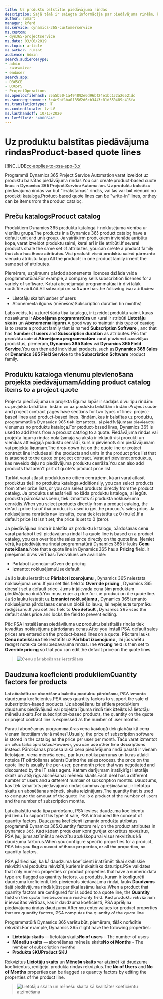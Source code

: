 ```yaml
---
title: Uz produktu balstītas piedāvājuma rindas
description: Šajā tēmā ir sniegta informācija par piedāvājuma rindām, kuras ir balstītas uz produktu.
author: rumant
manager: kfend
ms.service: dynamics-365-customerservice
ms.custom:
- dyn365-projectservice
ms.date: 03/06/2019
ms.topic: article
ms.author: rumant
audience: Admin
search.audienceType:
- admin
- customizer
- enduser
search.app:
- D365CE
- D365PS
- ProjectOperations
ms.openlocfilehash: 55a5b5041a494892e6d96bf24e1bc132a26521dc
ms.sourcegitcommit: 5c4c9bf3ba018562d6cb3443c01d550489c415fa
ms.translationtype: HT
ms.contentlocale: lv-LV
ms.lasthandoff: 10/16/2020
ms.locfileid: "4080624"
---
```

# <a name="product-based-quote-lines"></a><span data-ttu-id="2a1ad-103">Uz produktu balstītas piedāvājuma rindas</span><span class="sxs-lookup"><span data-stu-id="2a1ad-103">Product-based quote lines</span></span>

[!INCLUDE[cc-applies-to-psa-app-3.x](../includes/cc-applies-to-psa-app-3x.md)]


<span data-ttu-id="2a1ad-104">Programmā Dynamics 365 Project Service Automation varat izveidot uz produktu balstītas piedāvājuma rindas.</span><span class="sxs-lookup"><span data-stu-id="2a1ad-104">You can create product-based quote lines in Dynamics 365 Project Service Automation.</span></span> <span data-ttu-id="2a1ad-105">Uz produktu balstītas piedāvājuma rindas var būt “ierakstāmas” rindas, vai tās var būt vienumi no produkti kataloga.</span><span class="sxs-lookup"><span data-stu-id="2a1ad-105">Product-based quote lines can be "write-in" lines, or they can be items from the product catalog.</span></span>

## <a name="product-catalog"></a><span data-ttu-id="2a1ad-106">Preču katalogs</span><span class="sxs-lookup"><span data-stu-id="2a1ad-106">Product catalog</span></span>

<span data-ttu-id="2a1ad-107">Produktiem Dynamics 365 produktu katalogā ir noklusējuma vienība un vienību grupa.</span><span class="sxs-lookup"><span data-stu-id="2a1ad-107">The products in a Dynamics 365 product catalog have a default unit and unit group.</span></span> <span data-ttu-id="2a1ad-108">Ja vairākiem produktiem ir vienāda atribūtu kopa, varat izveidot produktu saimi, kurai arī ir šie atribūti.</span><span class="sxs-lookup"><span data-stu-id="2a1ad-108">If several products share the same set of attributes, you can create a product family that also has those attributes.</span></span> <span data-ttu-id="2a1ad-109">Visi produkti vienā produktu saimē pārmanto vienādu atribūtu kopu.</span><span class="sxs-lookup"><span data-stu-id="2a1ad-109">All the products in one product family inherit the same set of attributes.</span></span>

<span data-ttu-id="2a1ad-110">Piemēram, uzņēmums pārdod abonementa licences dažāda veida programmatūrai.</span><span class="sxs-lookup"><span data-stu-id="2a1ad-110">For example, a company sells subscription licenses for a variety of software.</span></span> <span data-ttu-id="2a1ad-111">Katrai abonējamajai programmatūrai ir divi tālāk norādītie atribūti.</span><span class="sxs-lookup"><span data-stu-id="2a1ad-111">All subscription software has the following two attributes:</span></span>

- <span data-ttu-id="2a1ad-112">Lietotāju skaits</span><span class="sxs-lookup"><span data-stu-id="2a1ad-112">Number of users</span></span> 
- <span data-ttu-id="2a1ad-113">Abonementa ilgums (mēnešos)</span><span class="sxs-lookup"><span data-stu-id="2a1ad-113">Subscription duration (in months)</span></span>

<span data-ttu-id="2a1ad-114">Labs veids, kā uzturēt šāda tipa katalogu, ir izveidot produktu saimi, kuras nosaukums ir **Abonējama programmatūra** un kurai ir atribūti **Lietotāju skaits** un **Abonementa ilgums**.</span><span class="sxs-lookup"><span data-stu-id="2a1ad-114">A good way to maintain this type of catalog is to create a product family that is named **Subscription Software** , and that has **Number of users** and **Subscription duration** as attributes.</span></span> <span data-ttu-id="2a1ad-115">Pēc tam produktu saimei **Abonējama programmatūra** varat pievienot atsevišķus produktus, piemēram, **Dynamics 365 Sales** vai **Dynamics 365 Field Service**.</span><span class="sxs-lookup"><span data-stu-id="2a1ad-115">You can then add individual products, such as **Dynamics 365 Sales** or **Dynamics 365 Field Service** to the **Subscription Software** product family.</span></span>

## <a name="adding-product-catalog-items-to-a-project-quote"></a><span data-ttu-id="2a1ad-116">Produktu kataloga vienumu pievienošana projekta piedāvājumam</span><span class="sxs-lookup"><span data-stu-id="2a1ad-116">Adding product catalog items to a project quote</span></span>

<span data-ttu-id="2a1ad-117">Projekta piedāvājuma un projekta līguma lapās ir sadaļas divu tipu rindām: uz projektu balstītām rindām un uz produktu balstītām rindām.</span><span class="sxs-lookup"><span data-stu-id="2a1ad-117">Project quote and project contract pages have sections for two types of lines: project-based lines and product-based lines.</span></span> <span data-ttu-id="2a1ad-118">Rindām, kas ir balstītas uz produktu, programmatūra Dynamics 365 tiek izmantota, lai piedāvājumam pievienotu vienumus no produktu kataloga.</span><span class="sxs-lookup"><span data-stu-id="2a1ad-118">For product-based lines, Dynamics 365 is used to add items from a product catalog to a quote.</span></span> <span data-ttu-id="2a1ad-119">Piedāvājuma rindas vai projekta līguma rindas nolaižamajā sarakstā ir iekļauti visi produkti un vienības attiecīgajā produktu cenrādī, kurš ir pievienots šim piedāvājumam vai projekta līgumam.</span><span class="sxs-lookup"><span data-stu-id="2a1ad-119">The drop-down list on the quote line or project contract line includes all the products and units in the product price list that is attached to the quote or project contract.</span></span> <span data-ttu-id="2a1ad-120">Varat arī pievienot produktus, kas neveido daļu no piedāvājuma produktu cenrāža.</span><span class="sxs-lookup"><span data-stu-id="2a1ad-120">You can also add products that aren't part of quote's product price list.</span></span>

<span data-ttu-id="2a1ad-121">Turklāt varat atlasīt produktus no citiem cenrāžiem, kā arī varat atlasīt produktus tieši no produktu kataloga.</span><span class="sxs-lookup"><span data-stu-id="2a1ad-121">Additionally, you can select products from other price lists, or you can select products directly from the product catalog.</span></span> <span data-ttu-id="2a1ad-122">Ja produktus atlasāt tieši no kāda produktu kataloga, lai iegūtu produkta pārdošanas cenu, tiek izmantots šī produkta noklusējuma cenrādis.</span><span class="sxs-lookup"><span data-stu-id="2a1ad-122">When you select products directly from a product catalog, the default price list of that product is used to get the product's sales price.</span></span> <span data-ttu-id="2a1ad-123">Ja noklusējuma cenrādis nav iestatīts, cena tiek iestatīta uz 0 (nulle).</span><span class="sxs-lookup"><span data-stu-id="2a1ad-123">If a default price list isn't set, the price is set to 0 (zero).</span></span>

<span data-ttu-id="2a1ad-124">Ja piedāvājuma rinda ir balstīta uz produktu katalogu, pārdošanas cenu varat pārlabot tieši piedāvājuma rindā.</span><span class="sxs-lookup"><span data-stu-id="2a1ad-124">If a quote line is based on a product catalog, you can override the sales price directly on the quote line.</span></span> <span data-ttu-id="2a1ad-125">Ņemiet vērā, ka piedāvājuma rindai programmatūrā Dynamics 365 ir lauks **Cenu noteikšana**.</span><span class="sxs-lookup"><span data-stu-id="2a1ad-125">Note that a quote line in Dynamics 365 has a **Pricing** field.</span></span> <span data-ttu-id="2a1ad-126">Ir pieejamas divas vērtības:</span><span class="sxs-lookup"><span data-stu-id="2a1ad-126">Two values are available:</span></span>

- <span data-ttu-id="2a1ad-127">Pārlabot izcenojumu</span><span class="sxs-lookup"><span data-stu-id="2a1ad-127">Override pricing</span></span>  
- <span data-ttu-id="2a1ad-128">Izmantot noklusējumu</span><span class="sxs-lookup"><span data-stu-id="2a1ad-128">Use default</span></span>

<span data-ttu-id="2a1ad-129">Ja šo lauku iestatāt uz **Pārlabot izcenojumu** , Dynamics 365 neiestata noklusējuma cenu.</span><span class="sxs-lookup"><span data-stu-id="2a1ad-129">If you set this field to **Override pricing** , Dynamics 365 doesn't set a default price.</span></span> <span data-ttu-id="2a1ad-130">Jums ir jāievada cena šim produktam piedāvājuma rindā.</span><span class="sxs-lookup"><span data-stu-id="2a1ad-130">You must enter a price for the product on the quote line.</span></span> <span data-ttu-id="2a1ad-131">Ja šo lauku iestatāt uz **Izmantot noklusējumu** , Dynamics 365 izmanto noklusējuma pārdošanas cenu un bloķē šo lauku, lai nepieļautu turpmāku rediģēšanu.</span><span class="sxs-lookup"><span data-stu-id="2a1ad-131">If you set this field to **Use default** , Dynamics 365 uses the default sales price and locks the field to prevent editing.</span></span>

<span data-ttu-id="2a1ad-132">Pēc PSA instalēšanas piedāvājuma uz produktu balstītajās rindās tiek ievadītas noklusējuma pārdošanas cenas.</span><span class="sxs-lookup"><span data-stu-id="2a1ad-132">After you install PSA, default sales prices are entered on the product-based lines on a quote.</span></span> <span data-ttu-id="2a1ad-133">Pēc tam lauks **Cenu noteikšana** tiek iestatīts uz **Pārlabot izcenojumu** , lai jūs varētu rediģēt noteiktā cenu piedāvājuma rindās.</span><span class="sxs-lookup"><span data-stu-id="2a1ad-133">The **Pricing** field is then set to **Override pricing** so that you can edit the default price on the quote lines.</span></span>

> ![Cenu pārlabošanas iestatīšana](media/basic-guide-10.png)
 
## <a name="quantity-factors-for-products"></a><span data-ttu-id="2a1ad-135">Daudzuma koeficienti produktiem</span><span class="sxs-lookup"><span data-stu-id="2a1ad-135">Quantity factors for products</span></span>

<span data-ttu-id="2a1ad-136">Lai atbalstītu uz abonēšanu balstītu produktu pārdošanu, PSA izmanto daudzuma koeficientus.</span><span class="sxs-lookup"><span data-stu-id="2a1ad-136">PSA uses quantity factors to support the sale of subscription-based products.</span></span> <span data-ttu-id="2a1ad-137">Uz abonēšanu balstītiem produktiem daudzums piedāvājumā vai projekta līguma rindā tiek izteikts kā lietotāju mēnešu skaits.</span><span class="sxs-lookup"><span data-stu-id="2a1ad-137">For subscription-based products, the quantity on the quote or project contract line is expressed as the number of user months.</span></span>

<span data-ttu-id="2a1ad-138">Parasti abonējamas programmatūras cena katalogā tiek glabāta kā cena vienam lietotājam vienā mēnesī.</span><span class="sxs-lookup"><span data-stu-id="2a1ad-138">Usually, the price of subscription software is stored in the catalog as the price per user per month.</span></span> <span data-ttu-id="2a1ad-139">Taču varat izmantot arī citus laika aprakstus.</span><span class="sxs-lookup"><span data-stu-id="2a1ad-139">However, you can use other time descriptions instead.</span></span> <span data-ttu-id="2a1ad-140">Pārdošanas procesa laikā cena piedāvājuma rindā parasti ir vienam lietotājam, viena mēneša cena, par kuru notika pārrunas un kuras atlaidi noteica IT pārdošanas aģents.</span><span class="sxs-lookup"><span data-stu-id="2a1ad-140">During the sales process, the price on the quote line is usually the per-user, per-month price that was negotiated and discounted by the IT sales agent.</span></span> <span data-ttu-id="2a1ad-141">Katram darījumam ir atšķirīgs lietotāju skaits un atšķirīgs abonēšanas mēnešu skaits.</span><span class="sxs-lookup"><span data-stu-id="2a1ad-141">Each deal has a different number of users and a different number of subscription months.</span></span> <span data-ttu-id="2a1ad-142">Daudzums, kas tiek izmantots piedāvājuma rindas summas aprēķināšanai, ir lietotāju skaita un abonēšanas mēnešu skaita reizinājums.</span><span class="sxs-lookup"><span data-stu-id="2a1ad-142">The quantity that is used to compute the amount of the quote line is a product of the number of users and the number of subscription months.</span></span>

<span data-ttu-id="2a1ad-143">Lai atbalstītu šāda tipa pārdošanu, PSA ieviesa daudzuma koeficientu jēdzienu.</span><span class="sxs-lookup"><span data-stu-id="2a1ad-143">To support this type of sale, PSA introduced the concept of quantity factors.</span></span> <span data-ttu-id="2a1ad-144">Daudzuma koeficienti izmanto produkta atribūtus programmā Dynamics 365.</span><span class="sxs-lookup"><span data-stu-id="2a1ad-144">Quantity factors rely on the product attributes in Dynamics 365.</span></span> <span data-ttu-id="2a1ad-145">Kad kādam produktam konfigurējat konkrētus rekvizītus, PSA ļauj jums atzīmēt šo rekvizītu apakškopu vai visus rekvizītus kā daudzuma faktorus.</span><span class="sxs-lookup"><span data-stu-id="2a1ad-145">When you configure specific properties for a product, PSA lets you flag a subset of those properties, or all the properties, as quantity factors.</span></span>

<span data-ttu-id="2a1ad-146">PSA pārliecinās, ka kā daudzuma koeficienti ir atzīmēti tikai skaitliskie rekvizīti vai produktu rekvizīti, kuriem ir skaitlisks datu tips.</span><span class="sxs-lookup"><span data-stu-id="2a1ad-146">PSA validates that only numeric properties or product properties that have a numeric data type are flagged as quantity factors.</span></span> <span data-ttu-id="2a1ad-147">Ja produkts, kuram ir konfigurēti daudzuma koeficienti, tiek pievienots piedāvājuma rindai, lauks **Daudzums** šajā piedāvājuma rindā kļūst par tikai lasāmu lauku.</span><span class="sxs-lookup"><span data-stu-id="2a1ad-147">When a product that quantity factors are configured for is added to a quote line, the **Quantity** field on the quote line becomes a read-only field.</span></span> <span data-ttu-id="2a1ad-148">Kad produktu rekvizītiem ir ievadītas vērtības, kas ir daudzuma koeficienti, PSA aprēķina piedāvājuma rindas daudzumu.</span><span class="sxs-lookup"><span data-stu-id="2a1ad-148">After you enter values for product properties that are quantity factors, PSA computes the quantity of the quote line.</span></span>

<span data-ttu-id="2a1ad-149">Programmatūrā Dynamics 365 varētu būt, piemēram, tālāk norādītie rekvizīti.</span><span class="sxs-lookup"><span data-stu-id="2a1ad-149">For example, Dynamics 365 might have the following properties:</span></span> 

- <span data-ttu-id="2a1ad-150">**Lietotāju skaits** — lietotāju skaits</span><span class="sxs-lookup"><span data-stu-id="2a1ad-150">**No of users** - The number of users</span></span> 
- <span data-ttu-id="2a1ad-151">**Mēnešu skaits** — abonēšanas mēnešu skaits</span><span class="sxs-lookup"><span data-stu-id="2a1ad-151">**No of Months** - The number of subscription months</span></span>
- <span data-ttu-id="2a1ad-152">**Produkta SKU**</span><span class="sxs-lookup"><span data-stu-id="2a1ad-152">**Product SKU**</span></span> 

<span data-ttu-id="2a1ad-153">Rekvizītus **Lietotāju skaits** un **Mēnešu skaits** var atzīmēt kā daudzuma koeficientus, rediģējot produkta rindas rekvizītus.</span><span class="sxs-lookup"><span data-stu-id="2a1ad-153">Tne **No of Users** and **No of Months** properties can be flagged as quantity factors by editing the properties of the product line.</span></span> 

> ![Lietotāju skaita un mēnešu skaita kā kvalitātes koeficientu atzīmēšana](media/basic-guide-11.png)
 
